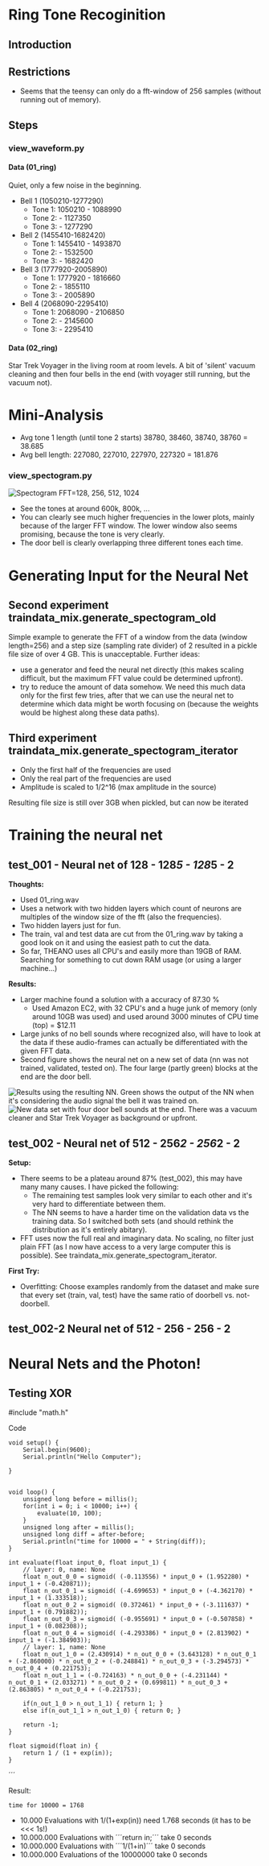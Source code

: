 
# Ring Tone Recoginition

## Introduction

## Restrictions

* Seems that the teensy can only do a fft-window of 256 samples (without running out of memory).

## Steps

### view_waveform.py

#### Data (01_ring)

Quiet, only a few noise in the beginning.

* Bell 1 (1050210-1277290)
    * Tone 1: 1050210 - 1088990
    * Tone 2:  - 1127350
    * Tone 3:  - 1277290
* Bell 2 (1455410-1682420)
    * Tone 1: 1455410 - 1493870
    * Tone 2:  - 1532500
    * Tone 3:  - 1682420
* Bell 3 (1777920-2005890)
    * Tone 1: 1777920 - 1816660
    * Tone 2:  - 1855110
    * Tone 3:  - 2005890
* Bell 4 (2068090-2295410)
    * Tone 1: 2068090 - 2106850
    * Tone 2:  - 2145600
    * Tone 3:  - 2295410

#### Data (02_ring)

Star Trek Voyager in the living room at room levels. A bit of 'silent' vacuum cleaning and then four bells in the end (with voyager still running, but the vacuum not).


# Mini-Analysis

* Avg tone 1 length (until tone 2 starts) 38780, 38460, 38740, 38760 = 38.685 
* Avg bell length: 227080, 227010, 227970, 227320 = 181.876 


### view_spectogram.py

![Spectogram FFT=128, 256, 512, 1024](00_figure.png)

* See the tones at around 600k, 800k, ...
* You can clearly see much higher frequencies in the lower plots, mainly because of the larger FFT window. The lower window also seems promising, because the tone is very clearly.
* The door bell is clearly overlapping three different tones each time. 


# Generating Input for the Neural Net

## Second experiment traindata_mix.generate_spectogram_old

Simple example to generate the FFT of a window from the data (window length=256) and a step size (sampling rate divider) of 2 resulted in a pickle file size of over 4 GB. This is unacceptable. 
Further ideas: 
* use a generator and feed the neural net directly (this makes scaling difficult, but the maximum FFT value could be determined upfront).
* try to reduce the amount of data somehow. We need this much data only for the first few tries, after that we can use the neural net to determine which data might be worth focusing on (because the weights would be highest along these data paths).

## Third experiment traindata_mix.generate_spectogram_iterator

* Only the first half of the frequencies are used
* Only the real part of the frequencies are used
* Amplitude is scaled to 1/2^16 (max amplitude in the source)

Resulting file size is still over 3GB when pickled, but can now be iterated

# Training the neural net

## test_001 - Neural net of 128 - 128*5 - 128*5 - 2

__Thoughts:__
* Used 01_ring.wav
* Uses a network with two hidden layers which count of neurons are multiples of the window size of the fft (also the frequencies).
* Two hidden layers just for fun.
* The train, val and test data are cut from the 01_ring.wav by taking a good look on it and using the easiest path to cut the data.
* So far, THEANO uses all CPU's and easily more than 19GB of RAM. Searching for something to cut down RAM usage (or using a larger machine...)

__Results:__
* Larger machine found a solution with a accuracy of 87.30 %
    * Used Amazon EC2, with 32 CPU's and a huge junk of memory (only around 10GB was used) and used around 3000 minutes of CPU time (top) = $12.11
* Large junks of no bell sounds where recognized also, will have to look at the data if these audio-frames can actually be differentiated with the given FFT data.
* Second figure shows the neural net on a new set of data (nn was not trained, validated, tested on). The four large (partly green) blocks at the end are the door bell.

![Results using the resulting NN. Green shows the output of the NN when it's considering the audio signal the bell it was trained on.](01_figure.png)
![New data set with four door bell sounds at the end. There was a vacuum cleaner and Star Trek Voyager as background or upfront.](02_figure.png)

## test_002 - Neural net of 512 - 256*2 - 256*2 - 2

__Setup:__

* There seems to be a plateau around 87% (test_002), this may have many many causes. I have picked the following: 
    * The remaining test samples look very similar to each other and it's very hard to differentiate between them.
    * The NN seems to have a harder time on the validation data vs the training data. So I switched both sets (and should rethink the distribution as it's entirely abitary).
* FFT uses now the full real and imaginary data. No scaling, no filter just plain FFT (as I now have access to a very large computer this is possible). See traindata_mix.generate_spectogram_iterator.

__First Try:__

* Overfitting: Choose examples randomly from the dataset and make sure that every set (train, val, test) have the same ratio of doorbell vs. not-doorbell.


## test_002-2 Neural net of 512 - 256 - 256 - 2


# Neural Nets and the Photon!

## Testing XOR

#include "math.h"

Code


    void setup() {
        Serial.begin(9600);
        Serial.println("Hello Computer");
        
    }
    
    
    void loop() {
        unsigned long before = millis();    
        for(int i = 0; i < 10000; i++) {
            evaluate(10, 100);
        }
        unsigned long after = millis();
        unsigned long diff = after-before;
        Serial.println("time for 10000 = " + String(diff));
    }
    
    int evaluate(float input_0, float input_1) {
        // layer: 0, name: None
        float n_out_0_0 = sigmoid( (-0.113556) * input_0 + (1.952280) * input_1 + (-0.420871));
        float n_out_0_1 = sigmoid( (-4.699653) * input_0 + (-4.362170) * input_1 + (1.333518));
        float n_out_0_2 = sigmoid( (0.372461) * input_0 + (-3.111637) * input_1 + (0.791882));
        float n_out_0_3 = sigmoid( (-0.955691) * input_0 + (-0.507858) * input_1 + (0.082308));
        float n_out_0_4 = sigmoid( (-4.293386) * input_0 + (2.813902) * input_1 + (-1.384903));
        // layer: 1, name: None
        float n_out_1_0 = (2.430914) * n_out_0_0 + (3.643128) * n_out_0_1 + (-2.860000) * n_out_0_2 + (-0.248841) * n_out_0_3 + (-3.294573) * n_out_0_4 + (0.221753);
        float n_out_1_1 = (-0.724163) * n_out_0_0 + (-4.231144) * n_out_0_1 + (2.033271) * n_out_0_2 + (0.699811) * n_out_0_3 + (2.863805) * n_out_0_4 + (-0.221753);
    
        if(n_out_1_0 > n_out_1_1) { return 1; }
        else if(n_out_1_1 > n_out_1_0) { return 0; }
    
        return -1;
    }
    
    float sigmoid(float in) {
        return 1 / (1 + exp(in));   
    }
´´´

Result:


    time for 10000 = 1768


* 10.000 Evaluations with 1/(1+exp(in)) need 1.768 seconds (it has to be <<< 1s!)
* 10.000.000 Evaluations with ´´´return in;´´´ take 0 seconds
* 10.000.000 Evaluations with ´´´1/(1+in)´´´ take 0 seconds
* 10.000.000 Evaluations of the 10000000 take 0 seconds
